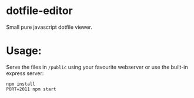 dotfile-editor
==============

Small pure javascript dotfile viewer.

# Usage:

Serve the files in `/public` using your favourite webserver or use the built-in express server:

	npm install
	PORT=2011 npm start

